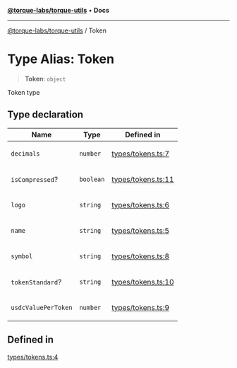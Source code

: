 [**@torque-labs/torque-utils**](../README.md) • **Docs**

***

[@torque-labs/torque-utils](../README.md) / Token

# Type Alias: Token

> **Token**: `object`

Token type

## Type declaration

<table>
<thead>
<tr>
<th>Name</th>
<th>Type</th>
<th>Defined in</th>
</tr>
</thead>
<tbody>
<tr>
<td>

`decimals`

</td>
<td>

`number`

</td>
<td>

[types/tokens.ts:7](https://github.com/torque-labs/torque-utils/blob/c76fb4101d477d1e8e6fb4f5de7a277964527c27/types/tokens.ts#L7)

</td>
</tr>
<tr>
<td>

`isCompressed`?

</td>
<td>

`boolean`

</td>
<td>

[types/tokens.ts:11](https://github.com/torque-labs/torque-utils/blob/c76fb4101d477d1e8e6fb4f5de7a277964527c27/types/tokens.ts#L11)

</td>
</tr>
<tr>
<td>

`logo`

</td>
<td>

`string`

</td>
<td>

[types/tokens.ts:6](https://github.com/torque-labs/torque-utils/blob/c76fb4101d477d1e8e6fb4f5de7a277964527c27/types/tokens.ts#L6)

</td>
</tr>
<tr>
<td>

`name`

</td>
<td>

`string`

</td>
<td>

[types/tokens.ts:5](https://github.com/torque-labs/torque-utils/blob/c76fb4101d477d1e8e6fb4f5de7a277964527c27/types/tokens.ts#L5)

</td>
</tr>
<tr>
<td>

`symbol`

</td>
<td>

`string`

</td>
<td>

[types/tokens.ts:8](https://github.com/torque-labs/torque-utils/blob/c76fb4101d477d1e8e6fb4f5de7a277964527c27/types/tokens.ts#L8)

</td>
</tr>
<tr>
<td>

`tokenStandard`?

</td>
<td>

`string`

</td>
<td>

[types/tokens.ts:10](https://github.com/torque-labs/torque-utils/blob/c76fb4101d477d1e8e6fb4f5de7a277964527c27/types/tokens.ts#L10)

</td>
</tr>
<tr>
<td>

`usdcValuePerToken`

</td>
<td>

`number`

</td>
<td>

[types/tokens.ts:9](https://github.com/torque-labs/torque-utils/blob/c76fb4101d477d1e8e6fb4f5de7a277964527c27/types/tokens.ts#L9)

</td>
</tr>
</tbody>
</table>

## Defined in

[types/tokens.ts:4](https://github.com/torque-labs/torque-utils/blob/c76fb4101d477d1e8e6fb4f5de7a277964527c27/types/tokens.ts#L4)
